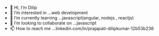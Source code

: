 - 👋 Hi, I’m Dilip
- 👀 I’m interested in ...web development
- 🌱 I’m currently learning ...javascript(angular, nodejs , reactjs)
- 💞️ I’m looking to collaborate on ...javascript
- 📫 How to reach me ...linkedin.com/in/prajapati-dilipkumar-12b53b236
<!---
Dilip057/Dilip057 is a ✨ special ✨ repository because its `README.md` (this file) appears on your GitHub profile.
You can click the Preview link to take a look at your changes.
--->
